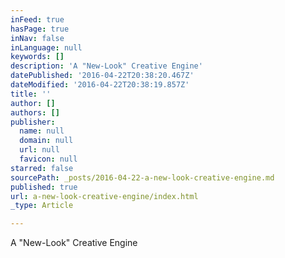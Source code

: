 ```yaml
---
inFeed: true
hasPage: true
inNav: false
inLanguage: null
keywords: []
description: 'A "New-Look" Creative Engine'
datePublished: '2016-04-22T20:38:20.467Z'
dateModified: '2016-04-22T20:38:19.857Z'
title: ''
author: []
authors: []
publisher:
  name: null
  domain: null
  url: null
  favicon: null
starred: false
sourcePath: _posts/2016-04-22-a-new-look-creative-engine.md
published: true
url: a-new-look-creative-engine/index.html
_type: Article

---
```

A "New-Look" Creative Engine